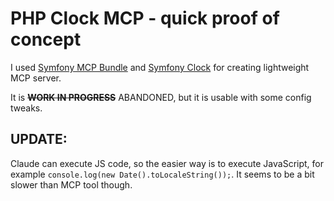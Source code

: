 # PHP Clock MCP - quick proof of concept
I used [Symfony MCP Bundle](https://github.com/symfony/ai/blob/main/src/mcp-bundle/README.md) and [Symfony Clock](https://github.com/symfony/clock)
for creating lightweight MCP server.

It is ~~**WORK IN PROGRESS**~~ ABANDONED, but it is usable with some config tweaks.

## UPDATE:
Claude can execute JS code, so the easier way is to execute JavaScript,
for example `console.log(new Date().toLocaleString());`.
It seems to be a bit slower than MCP tool though.
